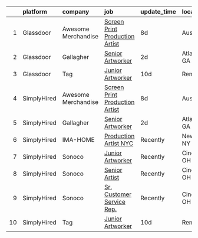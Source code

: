 

|    | platform    | company             | job                                                                                                                                                                                                                                                                                                  | update_time   | location       |
|---:|:------------|:--------------------|:-----------------------------------------------------------------------------------------------------------------------------------------------------------------------------------------------------------------------------------------------------------------------------------------------------|:--------------|:---------------|
|  1 | Glassdoor   | Awesome Merchandise | [Screen Print Production Artist](https://www.glassdoor.com/partner/jobListing.htm?pos=103&ao=1136043&s=58&guid=0000018156b0ebe786a76c6a35000085&src=GD_JOB_AD&t=SR&vt=w&ea=1&cs=1_286b5002&cb=1655016844393&jobListingId=1007916776811&jrtk=3-0-1g5bb1r08r0rh801-1g5bb1r0ni6hp800-870e9f67631d9943-) | 8d            | Austin, TX     |
|  2 | Glassdoor   | Gallagher           | [Senior Artworker](https://www.glassdoor.com/partner/jobListing.htm?pos=102&ao=1136043&s=58&guid=0000018156b0ebe786a76c6a35000085&src=GD_JOB_AD&t=SR&vt=w&cs=1_0311fd23&cb=1655016844393&jobListingId=1007929732818&jrtk=3-0-1g5bb1r08r0rh801-1g5bb1r0ni6hp800-ae79761308bdde7a-)                    | 2d            | Atlanta, GA    |
|  3 | Glassdoor   | Tag                 | [Junior Artworker](https://www.glassdoor.com/partner/jobListing.htm?pos=101&ao=1136043&s=58&guid=0000018156b0ebe786a76c6a35000085&src=GD_JOB_AD&t=SR&vt=w&cs=1_6d5c6bf3&cb=1655016844393&jobListingId=1007909874498&jrtk=3-0-1g5bb1r08r0rh801-1g5bb1r0ni6hp800-cc1431d9cf9a1069-)                    | 10d           | Remote         |
|  4 | SimplyHired | Awesome Merchandise | [Screen Print Production Artist](https://www.simplyhired.com/job/YCLRt-uBS3oIkpMihmaMJeDENV-_sLOJkEQyrkmgASx2E7nKsKQomA?q=artworker)                                                                                                                                                                 | 8d            | Austin, TX     |
|  5 | SimplyHired | Gallagher           | [Senior Artworker](https://www.simplyhired.com/job/sPm_gcUqPi7qKqyRryVzD-E7HGWhP8baD9qZoKP9-ONrfUqV4_DQ9A?q=artworker)                                                                                                                                                                               | 2d            | Atlanta, GA    |
|  6 | SimplyHired | IMA-HOME            | [Production Artist NYC](https://www.simplyhired.com/job/WAk3UyIRIcaqwbDbXur06TsDmW7y7WmT2KCRpKrBPBRW_ve-Q8yocA?q=artworker)                                                                                                                                                                          | Recently      | New York, NY   |
|  7 | SimplyHired | Sonoco              | [Junior Artworker](https://www.simplyhired.com/job/bJFkITfBQh7d5E85DISdms_VPKCZBa8KkngVE0lUa-qKKaXWvdNngQ?q=artworker)                                                                                                                                                                               | Recently      | Cincinnati, OH |
|  8 | SimplyHired | Sonoco              | [Senior Artist](https://www.simplyhired.com/job/gyQf-wXViE5DTjh6jQYwtf4n8pryWEZj3FCgwRPHI5i7PJlc-DU_Og?q=artworker)                                                                                                                                                                                  | Recently      | Cincinnati, OH |
|  9 | SimplyHired | Sonoco              | [Sr. Customer Service Rep.](https://www.simplyhired.com/job/ouY-ZrgvSO0XqkNNulmx-VLoWOAnzeena1HU4n3l7HnDOmhM8hwZLA?q=artworker)                                                                                                                                                                      | Recently      | Cincinnati, OH |
| 10 | SimplyHired | Tag                 | [Junior Artworker](https://www.simplyhired.com/job/hlo-U83LVO0wc3WpfZ6i19hswf8VgkIu-UIbYVpoDKJeJejVZ7npVA?q=artworker)                                                                                                                                                                               | 10d           | Remote         |